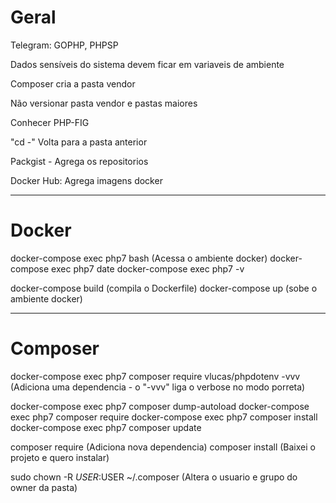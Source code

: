 # Geral
Telegram: GOPHP, PHPSP

Dados sensíveis do sistema devem ficar em variaveis de ambiente


Composer cria a pasta vendor

Não versionar pasta vendor e pastas maiores

Conhecer PHP-FIG

"cd -" Volta para a pasta anterior

Packgist - Agrega os repositorios

Docker Hub: Agrega imagens docker

---

# Docker
docker-compose exec php7 bash (Acessa o ambiente docker)
docker-compose exec php7 date
docker-compose exec php7 -v

docker-compose build (compila o Dockerfile)
docker-compose up (sobe o ambiente docker)

---

# Composer

docker-compose exec php7 composer require vlucas/phpdotenv -vvv (Adiciona uma dependencia - o "-vvv" liga o verbose no modo porreta)

docker-compose exec php7 composer dump-autoload
docker-compose exec php7 composer require
docker-compose exec php7 composer install
docker-compose exec php7 composer update

composer require (Adiciona nova dependencia)
composer install (Baixei o projeto e quero instalar)

sudo chown -R $USER:$USER ~/.composer (Altera o usuario e grupo do owner da pasta)